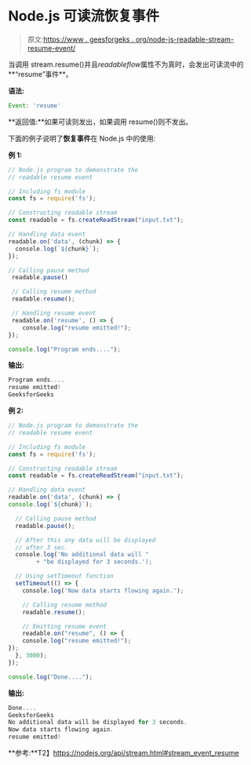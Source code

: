 # Node.js 可读流恢复事件

> 原文:[https://www . geesforgeks . org/node-js-readable-stream-resume-event/](https://www.geeksforgeeks.org/node-js-readable-stream-resume-event/)

当调用 stream.resume()并且*readableflow*属性不为真时，会发出可读流中的**“resume”事件**。

**语法:**

```js
Event: 'resume'
```

**返回值:**如果可读则发出，如果调用 resume()则不发出。

下面的例子说明了**恢复事件**在 Node.js 中的使用:

**例 1:**

```js
// Node.js program to demonstrate the     
// readable resume event

// Including fs module
const fs = require('fs');

// Constructing readable stream
const readable = fs.createReadStream("input.txt");

// Handling data event
readable.on('data', (chunk) => {
  console.log(`${chunk}`);
});

// Calling pause method
 readable.pause() 

 // Calling resume method
 readable.resume();

 // Handling resume event
 readable.on('resume', () => {
    console.log("resume emitted!");
});

console.log("Program ends....");
```

**输出:**

```js
Program ends....
resume emitted!
GeeksforGeeks

```

**例 2:**

```js
// Node.js program to demonstrate the     
// readable resume event

// Including fs module
const fs = require('fs');

// Constructing readable stream
const readable = fs.createReadStream("input.txt");

// Handling data event
readable.on('data', (chunk) => {
console.log(`${chunk}`);

  // Calling pause method
  readable.pause();

  // After this any data will be displayed 
  // after 3 sec.
  console.log('No additional data will "
        + "be displayed for 3 seconds.');

  // Using setTimeout function
  setTimeout(() => {
    console.log('Now data starts flowing again.');

    // Calling resume method
    readable.resume();

    // Emitting resume event
    readable.on("resume", () => {
    console.log("resume emitted!");
});
  }, 3000);
});

console.log("Done....");
```

**输出:**

```js
Done....
GeeksforGeeks
No additional data will be displayed for 3 seconds.
Now data starts flowing again.
resume emitted!

```

**参考:**T2】https://nodejs.org/api/stream.html#stream_event_resume